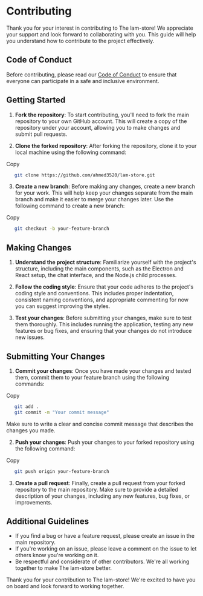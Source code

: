 
# Contributing


Thank you for your interest in contributing to The lam-store! We appreciate your support and look forward to collaborating with you. This guide will help you understand how to contribute to the project effectively.
## Code of Conduct

Before contributing, please read our  [Code of Conduct](https://github.com/ahmed3520/lam-store/CODE_OF_CONDUCT.md)  to ensure that everyone can participate in a safe and inclusive environment.

## Getting Started

1.  **Fork the repository**: To start contributing, you'll need to fork the main repository to your own GitHub account. This will create a copy of the repository under your account, allowing you to make changes and submit pull requests.
    
2.  **Clone the forked repository**: After forking the repository, clone it to your local machine using the following command:
    

Copy

```bash
   git clone https://github.com/ahmed3520/lam-store.git
```
3.  **Create a new branch**: Before making any changes, create a new branch for your work. This will help keep your changes separate from the main branch and make it easier to merge your changes later. Use the following command to create a new branch:

Copy
```bash
   git checkout -b your-feature-branch
```

## Making Changes

1.  **Understand the project structure**: Familiarize yourself with the project's structure, including the main components, such as the Electron and React setup, the chat interface, and the Node.js child processes.
    
2.  **Follow the coding style**: Ensure that your code adheres to the project's coding style and conventions. This includes proper indentation, consistent naming conventions, and appropriate commenting for now you can suggest improving the styles.
    
3.  **Test your changes**: Before submitting your changes, make sure to test them thoroughly. This includes running the application, testing any new features or bug fixes, and ensuring that your changes do not introduce new issues.
    

## Submitting Your Changes

1.  **Commit your changes**: Once you have made your changes and tested them, commit them to your feature branch using the following commands:

Copy

```bash
   git add .
   git commit -m "Your commit message"
```

Make sure to write a clear and concise commit message that describes the changes you made.

2.  **Push your changes**: Push your changes to your forked repository using the following command:

Copy

```bash
   git push origin your-feature-branch
```

3.  **Create a pull request**: Finally, create a pull request from your forked repository to the main repository. Make sure to provide a detailed description of your changes, including any new features, bug fixes, or improvements.

## Additional Guidelines

-   If you find a bug or have a feature request, please create an issue in the main repository.
-   If you're working on an issue, please leave a comment on the issue to let others know you're working on it.
-   Be respectful and considerate of other contributors. We're all working together to make The lam-store better.

Thank you for your contribution to The lam-store! We're excited to have you on board and look forward to working together.

